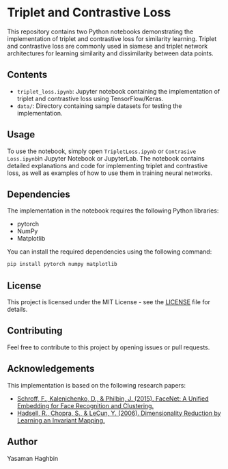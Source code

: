 # Triplet and Contrastive Loss
This repository contains two Python notebooks demonstrating the implementation of triplet and contrastive loss for similarity learning. Triplet and contrastive loss are commonly used in siamese and triplet network architectures for learning similarity and dissimilarity between data points.

## Contents

- `triplet_loss.ipynb`: Jupyter notebook containing the implementation of triplet and contrastive loss using TensorFlow/Keras.
- `data/`: Directory containing sample datasets for testing the implementation.

## Usage

To use the notebook, simply open `TripletLoss.ipynb` or `Contrasive Loss.ipynb`in Jupyter Notebook or JupyterLab. The notebook contains detailed explanations and code for implementing triplet and contrastive loss, as well as examples of how to use them in training neural networks.

## Dependencies

The implementation in the notebook requires the following Python libraries:

- pytorch
- NumPy
- Matplotlib

You can install the required dependencies using the following command:

```bash
pip install pytorch numpy matplotlib
```

## License

This project is licensed under the MIT License - see the [LICENSE](LICENSE) file for details.

## Contributing

Feel free to contribute to this project by opening issues or pull requests.

## Acknowledgements

This implementation is based on the following research papers:

- [Schroff, F., Kalenichenko, D., & Philbin, J. (2015). FaceNet: A Unified Embedding for Face Recognition and Clustering.](https://arxiv.org/abs/1503.03832)
- [Hadsell, R., Chopra, S., & LeCun, Y. (2006). Dimensionality Reduction by Learning an Invariant Mapping.](http://yann.lecun.com/exdb/publis/pdf/hadsell-chopra-lecun-06.pdf)

## Author

Yasaman Haghbin
